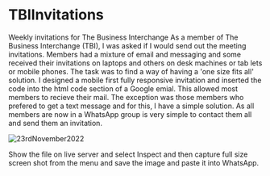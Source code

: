 # TBIInvitations

Weekly invitations for The Business Interchange
As a member of The Business Interchange (TBI), I was asked if I would send out the meeting invitations.
Members had a mixture of email and messaging and some received their invitations on laptops and others on desk machines or tab lets or mobile phones.
The task was to find a way of having a 'one size fits all' solution.
I designed a mobile first fully responsive invitation and inserted the code into the html code section of a Google emial. This allowed most members to recieve their mail. The exception was those members who prefered to get a text message and for this, I have a simple solution. As all members are now in a WhatsApp group is very simple to contact them all and send  them an invitation.

![23rdNovember2022](https://user-images.githubusercontent.com/99403270/217775547-68c9004c-834e-4ada-8f0a-f4590dda17c0.png)

Show the file on live server and select Inspect and then capture full size screen shot from the menu and save the image and paste it into WhatsApp.
